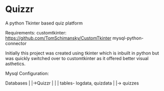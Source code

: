 # Quizzr
A python Tkinter based quiz platform

Requirements:
customtkinter: https://github.com/TomSchimansky/CustomTkinter
mysql-python-connector

Initially this project was created using tkinter which is inbuilt in python but was quickly switched over to customtkinter as it offered better visual asthetics.

Mysql Configuration:
 
 Databases
    |
    |->Quizzr
    |     |
    |     tables- logdata, quizdata
    |
    |-> quizzes
    
    
